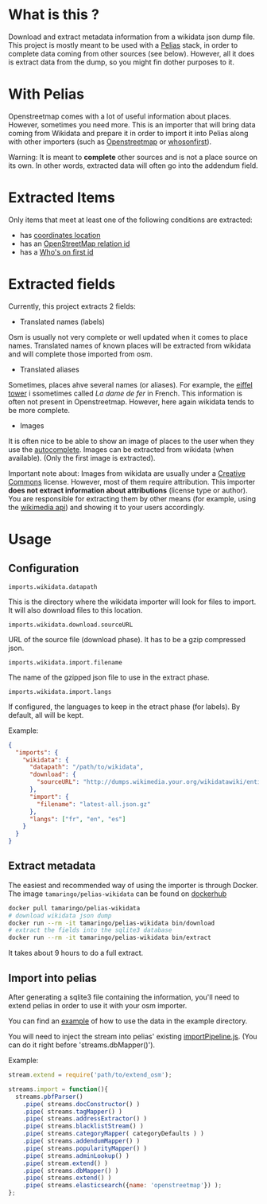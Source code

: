 # What is this ?

Download and extract metadata information from a wikidata json dump file. 
This project is mostly meant to be used with a [Pelias](https://github.com/pelias/pelias) stack, in order to complete data coming from other sources (see below).
However, all it does is extract data from the dump, so you might fin dother purposes to it.

# With Pelias

Openstreetmap comes with a lot of useful information about places. However, sometimes you need more. This is an importer that will bring data coming from Wikidata and prepare it in order to import it into Pelias along with other importers (such as [Openstreetmap](https://github.com/pelias/openstreetmap) or [whosonfirst](https://github.com/pelias/whosonfirst)).

Warning:
It is meant to **complete** other sources and is not a place source on its own. In other words, extracted data will often go into the addendum field.

# Extracted Items

Only items that meet at least one of the following conditions are extracted:
- has [coordinates location](https://www.wikidata.org/wiki/Property:P625)
- has an [OpenStreetMap relation id](https://www.wikidata.org/wiki/Property:P402)
- has a [Who's on first id](https://www.wikidata.org/wiki/Property:P6766)

# Extracted fields

Currently, this project extracts 2 fields:

- Translated names (labels)

Osm is usually not very complete or well updated when it comes to place names. Translated names of known places will be extracted from wikidata and will complete those imported from osm.

- Translated aliases

Sometimes, places ahve several names (or aliases). For example, the [eiffel tower](https://www.wikidata.org/wiki/Q243) i ssometimes called _La dame de fer_ in French. This information is often not present in Openstreetmap. However, here again wikidata tends to be more complete. 


- Images

It is often nice to be able to show an image of places to the user when they use the [autocomplete](https://github.com/pelias/documentation/blob/master/autocomplete.md). Images can be extracted from wikidata (when available). (Only the first image is extracted).

Important note about:
Images from wikidata are usually under a [Creative Commons](http://creativecommons.org/) license. However, most of them require attribution. This importer **does not extract information about attributions** (license type or author). You are responsible for extracting them by other means (for example, using the [wikimedia api](https://commons.wikimedia.org/w/api.php)) and showing it to your users accordingly.

# Usage

## Configuration

`imports.wikidata.datapath`

This is the directory where the wikidata importer will look for files to import. It will also download files to this location.


`imports.wikidata.download.sourceURL`

URL of the source file (download phase). It has to be a gzip compressed json.

`imports.wikidata.import.filename`

The name of the gzipped json file to use in the extract phase.

`imports.wikidata.import.langs`

If configured, the languages to keep in the etract phase (for labels). By default, all will be kept.

Example:

```json
{
  "imports": {
    "wikidata": {
      "datapath": "/path/to/wikidata",
      "download": {
        "sourceURL": "http://dumps.wikimedia.your.org/wikidatawiki/entities/latest-all.json.gz"
      },
      "import": {
        "filename": "latest-all.json.gz"
      },
      "langs": ["fr", "en", "es"]
    }
  }
}
```

## Extract metadata

The easiest and recommended way of using the importer is through Docker. The image `tamaringo/pelias-wikidata` can be found on [dockerhub](https://hub.docker.com/r/tamaringo/pelias-wikidata)


```sh
docker pull tamaringo/pelias-wikidata
# download wikidata json dump
docker run --rm -it tamaringo/pelias-wikidata bin/download
# extract the fields into the sqlite3 database
docker run --rm -it tamaringo/pelias-wikidata bin/extract
```

It takes about 9 hours to do a full extract.

## Import into pelias

After generating a sqlite3 file containing the information, you'll need to extend pelias in order to use it with your osm importer.

You can find an [example](example/extend/osm.js) of how to use the data in the example directory.

You will need to inject the stream into pelias' existing [importPipeline.js](https://github.com/pelias/openstreetmap/blob/master/stream/importPipeline.js). (You can do it right before 'streams.dbMapper()').

Example:

```js
stream.extend = require('path/to/extend_osm');

streams.import = function(){
  streams.pbfParser()
    .pipe( streams.docConstructor() )
    .pipe( streams.tagMapper() )
    .pipe( streams.addressExtractor() )
    .pipe( streams.blacklistStream() )
    .pipe( streams.categoryMapper( categoryDefaults ) )
    .pipe( streams.addendumMapper() )
    .pipe( streams.popularityMapper() )
    .pipe( streams.adminLookup() )
    .pipe( stream.extend() )
    .pipe( streams.dbMapper() )
    .pipe( streams.extend() )
    .pipe( streams.elasticsearch({name: 'openstreetmap'}) );
};
```
